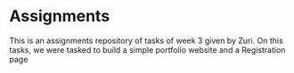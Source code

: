 # Assignments

This is an assignments repository of tasks of week 3 given by Zuri.
On this tasks, we were tasked to build a simple portfolio website and a Registration page
